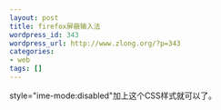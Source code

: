 ```yaml
---
layout: post
title: firefox屏蔽输入法
wordpress_id: 343
wordpress_url: http://www.zlong.org/?p=343
categories:
- web
tags: []
---
```

style="ime-mode:disabled"加上这个CSS样式就可以了。
